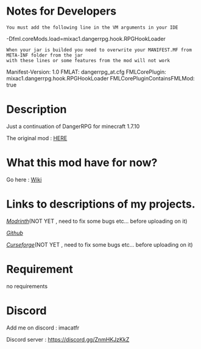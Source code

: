 # Notes for Developers

    You must add the following line in the VM arguments in your IDE

-Dfml.coreMods.load=mixac1.dangerrpg.hook.RPGHookLoader

    When your jar is builded you need to overwrite your MANIFEST.MF from META-INF folder from the jar
    with these lines or some features from the mod will not work

Manifest-Version: 1.0
FMLAT: dangerrpg_at.cfg
FMLCorePlugin: mixac1.dangerrpg.hook.RPGHookLoader
FMLCorePluginContainsFMLMod: true

# Description

Just a continuation of DangerRPG for minecraft 1.7.10

The original mod : [HERE](https://legacy.curseforge.com/minecraft/mc-mods/dangerrpg)

# What this mod have for now?

Go here : [Wiki](https://github.com/quentin452/DangerRPG-Continuation/wiki)

# Links to descriptions of my projects.

[*Modrinth*]()(NOT YET , need to fix some bugs etc... before uploading on it)

[*Github*](https://github.com/quentin452/DangerRPG-Continuation)

[*Curseforge*]()(NOT YET , need to fix some bugs etc... before uploading on it)

# Requirement

no requirements

# Discord

Add me on discord : imacatfr

Discord server : https://discord.gg/ZnmHKJzKkZ
